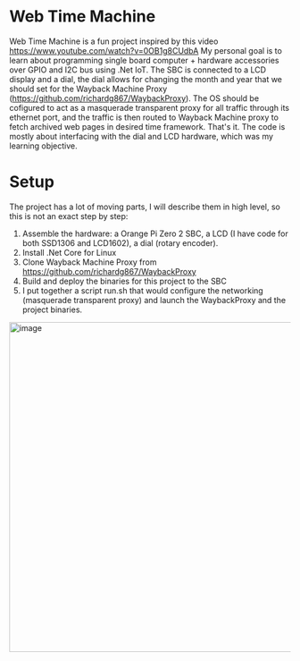# Web Time Machine
Web Time Machine is a fun project inspired by this video https://www.youtube.com/watch?v=0OB1g8CUdbA My personal goal is to learn about programming single board computer + hardware accessories over GPIO and I2C bus using .Net IoT.
The SBC is connected to a LCD display and a dial, the dial allows for changing the month and year that we should set for the Wayback Machine Proxy (https://github.com/richardg867/WaybackProxy). 
The OS should be cofigured to act as a masquerade transparent proxy for all traffic through its ethernet port, and the traffic is then routed to Wayback Machine proxy to fetch archived web pages in desired time framework.
That's it. The code is mostly about interfacing with the dial and LCD hardware, which was my learning objective. 

# Setup
The project has a lot of moving parts, I will describe them in high level, so this is not an exact step by step:
1. Assemble the hardware: a Orange Pi Zero 2 SBC, a LCD (I have code for both SSD1306 and LCD1602), a dial (rotary encoder).
2. Install .Net Core for Linux
3. Clone Wayback Machine Proxy from https://github.com/richardg867/WaybackProxy
4. Build and deploy the binaries for this project to the SBC
5. I put together a script run.sh that would configure the networking (masquerade transparent proxy) and launch the WaybackProxy and the project binaries.

<img width="590" alt="image" src="https://github.com/joe-chiu/WebTimeMachine/assets/14063642/4a6d389f-b874-4b00-831c-7bbdc9ad39a5">

